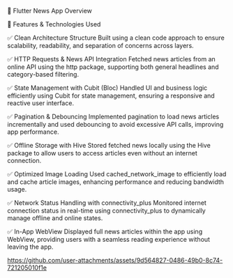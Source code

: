 📱 Flutter News App Overview

🚀 Features & Technologies Used

✅ Clean Architecture Structure
Built using a clean code approach to ensure scalability, readability, and separation of concerns across layers.

✅ HTTP Requests & News API Integration
Fetched news articles from an online API using the http package, supporting both general headlines and category-based filtering.

✅ State Management with Cubit (Bloc)
Handled UI and business logic efficiently using Cubit for state management, ensuring a responsive and reactive user interface.

✅ Pagination & Debouncing
Implemented pagination to load news articles incrementally and used debouncing to avoid excessive API calls, improving app performance.

✅ Offline Storage with Hive
Stored fetched news locally using the Hive package to allow users to access articles even without an internet connection.

✅ Optimized Image Loading
Used cached_network_image to efficiently load and cache article images, enhancing performance and reducing bandwidth usage.

✅ Network Status Handling with connectivity_plus
Monitored internet connection status in real-time using connectivity_plus to dynamically manage offline and online states.

✅ In-App WebView
Displayed full news articles within the app using WebView, providing users with a seamless reading experience without leaving the app.

https://github.com/user-attachments/assets/9d564827-0486-49b0-8c74-721205010f1e

